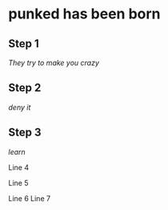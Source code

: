 ﻿# punked has been born


 ## Step 1
 
 _They try to make you crazy_

 ## Step 2

_deny it_

## Step 3

_learn_

Line 4

Line 5

Line 6
Line 7
